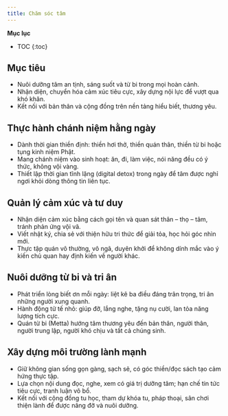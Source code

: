 ```yaml
---
title: Chăm sóc tâm
---
```


**Mục lục**

- TOC
{:toc}

## Mục tiêu

- Nuôi dưỡng tâm an tịnh, sáng suốt và từ bi trong mọi hoàn cảnh.
- Nhận diện, chuyển hóa cảm xúc tiêu cực, xây dựng nội lực để vượt qua khó khăn.
- Kết nối với bản thân và cộng đồng trên nền tảng hiểu biết, thương yêu.

## Thực hành chánh niệm hằng ngày

- Dành thời gian thiền định: thiền hơi thở, thiền quán thân, thiền từ bi hoặc tụng kinh niệm Phật.
- Mang chánh niệm vào sinh hoạt: ăn, đi, làm việc, nói năng đều có ý thức, không vội vàng.
- Thiết lập thời gian tĩnh lặng (digital detox) trong ngày để tâm được nghỉ ngơi khỏi dòng thông tin liên tục.

## Quản lý cảm xúc và tư duy

- Nhận diện cảm xúc bằng cách gọi tên và quan sát thân – thọ – tâm, tránh phản ứng vội vã.
- Viết nhật ký, chia sẻ với thiện hữu tri thức để giải tỏa, học hỏi góc nhìn mới.
- Thực tập quán vô thường, vô ngã, duyên khởi để không dính mắc vào ý kiến chủ quan hay định kiến về người khác.

## Nuôi dưỡng từ bi và tri ân

- Phát triển lòng biết ơn mỗi ngày: liệt kê ba điều đáng trân trọng, tri ân những người xung quanh.
- Hành động tử tế nhỏ: giúp đỡ, lắng nghe, tặng nụ cười, lan tỏa năng lượng tích cực.
- Quán từ bi (Metta) hướng tâm thương yêu đến bản thân, người thân, người trung lập, người khó chịu và tất cả chúng sinh.

## Xây dựng môi trường lành mạnh

- Giữ không gian sống gọn gàng, sạch sẽ, có góc thiền/đọc sách tạo cảm hứng thực tập.
- Lựa chọn nội dung đọc, nghe, xem có giá trị dưỡng tâm; hạn chế tin tức tiêu cực, tranh luận vô bổ.
- Kết nối với cộng đồng tu học, tham dự khóa tu, pháp thoại, sân chơi thiện lành để được nâng đỡ và nuôi dưỡng.
